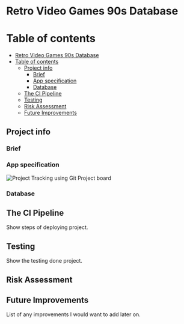 # Retro Video Games 90s Database

# Table of contents
- [Retro Video Games 90s Database](#retro-video-games-90s-database)
- [Table of contents](#table-of-contents)
  - [Project info](#project-info)
    - [Brief](#brief)
    - [App specification](#app-specification)
    - [Database](#database)
  - [The CI Pipeline](#the-ci-pipeline)
  - [Testing](#testing)
  - [Risk Assessment](#risk-assessment)
  - [Future Improvements](#future-improvements)

## Project info
### Brief


### App specification
![Project Tracking using Git Project board](https://imgur.com/a/ld0VT6H.jpg)

### Database


## The CI Pipeline
Show steps of deploying project.


## Testing
Show the testing done project.


## Risk Assessment


## Future Improvements
List of any improvements I would want to add later on.
